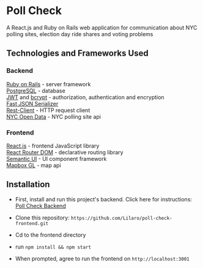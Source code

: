# Poll Check
A React.js and Ruby on Rails web application for communication about NYC polling sites, election day ride shares and voting problems


## Technologies and Frameworks Used
### Backend
[Ruby on Rails](https://rubyonrails.org/) - server framework  
[PostgreSQL](https://www.postgresql.org/) - database  
[JWT](https://jwt.io/) and [bcrypt](https://rubygems.org/gems/bcrypt/versions/3.1.12) - authorization, authentication and encryption  
[Fast JSON Serializer](https://github.com/Netflix/fast_jsonapi)  
[Rest-Client](https://github.com/rest-client/rest-client) - HTTP request client  
[NYC Open Data](https://data.cityofnewyork.us/City-Government/Voting-Poll-Sites/mifw-tguq) - NYC polling site api  

### Frontend
[React.js](https://reactjs.org/docs/getting-started.html) - frontend JavaScript library  
[React Router DOM](https://www.npmjs.com/package/react-router-dom) - declarative routing library  
[Semantic UI](https://react.semantic-ui.com/) - UI component framework  
[Mapbox GL](https://docs.mapbox.com/mapbox-gl-js/api/) - map api  

## Installation

* First, install and run this project's backend. Click here for instructions: [Poll Check Backend](https://github.com/Lilaro/poll-check-backend)


* Clone this repository: `https://github.com/Lilaro/poll-check-frontend.git`
* Cd to the frontend directory
* run `npm install && npm start`
* When prompted, agree to run the frontend on `http://localhost:3001`
